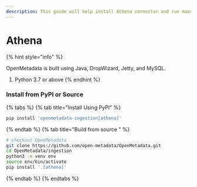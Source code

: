 ```yaml
---
description: This guide will help install Athena connector and run manually
---
```


# Athena

{% hint style="info" %}

OpenMetadata is built using Java, DropWizard, Jetty, and MySQL.

1. Python 3.7 or above
{% endhint %}


### Install from PyPI or Source

{% tabs %}
{% tab title="Install Using PyPI" %}
```bash
pip install 'openmetadata-ingestion[athena]'
```
{% endtab %}
{% tab title="Build from source " %}
```bash
# checkout OpenMetadata
git clone https://github.com/open-metadata/OpenMetadata.git
cd OpenMetadata/ingestion
python3 -m venv env
source env/bin/activate
pip install '.[athena]'
```
{% endtab %}
{% endtabs %}



